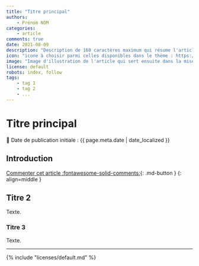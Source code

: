 ```yaml
---
title: "Titre principal"
authors:
    - Prénom NOM
categories:
    - article
comments: true
date: 2021-08-09
description: "Description de 160 caractères maximum qui résume l'article qui est présente dans le flux RSS, la newsletter, les moteurs de recherche, en page d'accueil... "
icon: "icone à choisir parmi celles disponibles dans le thème : https://squidfunk.github.io/mkdocs-material/reference/#setting-the-page-icon. Cliquer sur le + pour dérouler un mini moteur de recherche"
image: "Image d'illustration de l'article qui sert ensuite dans la mise en avant : réseaux sociaux, flux RSS... 400x800 en PNG"
license: default
robots: index, follow
tags:
    - tag 1
    - tag 2
    - ...
---
```


# Titre principal

:calendar: Date de publication initiale : {{ page.meta.date | date_localized }}

## Introduction

[Commenter cet article :fontawesome-solid-comments:](#__comments "Aller aux commentaires"){: .md-button }
{: align=middle }

## Titre 2

Texte.

### Titre 3

Texte.

----

<!-- geotribu:authors-block -->

{% include "licenses/default.md" %}
